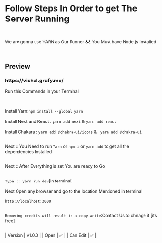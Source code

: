<h1>Follow Steps In Order to get The Server Running</h1><br />
<p>We are gonna use YARN as Our Runner && You Must have Node.js Installed </p><br />
<h2> Preview </h2>
<h3>
https://vishal.grufy.me/</h3>
<p>Run this Commands in your Terminal</p><br /><br />
Install Yarn:<code>npm install --global yarn</code><br /><br />
Install Next and React : <code>yarn add next</code> & <code>yarn add react</code><br /><br />
Install Chakara : <code>yarn add @chakra-ui/icons</code> & <code> yarn add @chakra-ui</code><br /><br />

Next :: You Need to run ```Yarn``` or ```npm i``` or ```yarn add``` to get all the dependencies Installed<br /><br />

Next :: After Everything is set You are ready to Go <br /><br />

```Type :: yarn run dev```[in terminal]<br /><br />
Next Open any browser and go to the location Mentioned in terminal<br /><br />
```http://localhost:3000```<br /><br />


```Removing credits will result in a copy write```:Contact Us to chnage it [its free]<br /><br />


|  Version | v1.0.0 |
|  Open    | ✅     |
|  Can Edit | ✅    |
